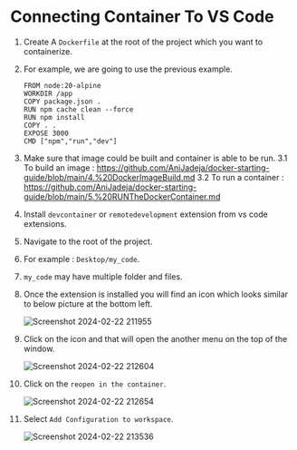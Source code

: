 # Connecting Container To VS Code

1. Create A `Dockerfile` at the root of the project which you want to containerize.
2. For example, we are going to use the previous example.
    ```
    FROM node:20-alpine
    WORKDIR /app
    COPY package.json .
    RUN npm cache clean --force
    RUN npm install
    COPY . .
    EXPOSE 3000 
    CMD ["npm","run","dev"]
    ```
3. Make sure that image could be built and container is able to be run.
   3.1 To build an image : https://github.com/AniJadeja/docker-starting-guide/blob/main/4.%20DockerImageBuild.md
   3.2 To run a container : https://github.com/AniJadeja/docker-starting-guide/blob/main/5.%20RUNTheDockerContainer.md
4. Install `devcontainer` or `remotedevelopment` extension from vs code extensions.
5. Navigate to the root of the project.
6. For example : `Desktop/my_code`.
7. `my_code` may have multiple folder and files.
8. Once the extension is installed you will find an icon which looks similar to below picture at the bottom left.
   
   ![Screenshot 2024-02-22 211955](https://github.com/AniJadeja/docker-starting-guide/assets/65672780/3253ceb5-952f-48b6-8b18-9b3601d8fa43)
10. Click on the icon and that will open the another menu on the top of the window.

    ![Screenshot 2024-02-22 212604](https://github.com/AniJadeja/docker-starting-guide/assets/65672780/a6ff745c-1e1c-464e-96c3-253cd700ef60)
11. Click on the `reopen in the container`.
    
    ![Screenshot 2024-02-22 212654](https://github.com/AniJadeja/docker-starting-guide/assets/65672780/b303d073-fb36-4237-b40a-845c0258b7fc)
12. Select `Add Configuration to workspace`. 

    ![Screenshot 2024-02-22 213536](https://github.com/AniJadeja/docker-starting-guide/assets/65672780/eb67a758-b09a-4b4e-a0f2-194e2e1dc310)
